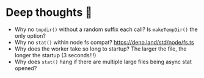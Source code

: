 # Deep thoughts 🦕

- Why no `tmpdir()` without a random suffix each call? Is `makeTempDir()` the only option?
- Why no `stat()` within node fs compat? https://deno.land/std/node/fs.ts
- Why does the worker take so long to startup? The larger the file, the longer the startup (3 seconds!!!)
- Why does `stat()` hang if there are multiple large files being async stat opened?
